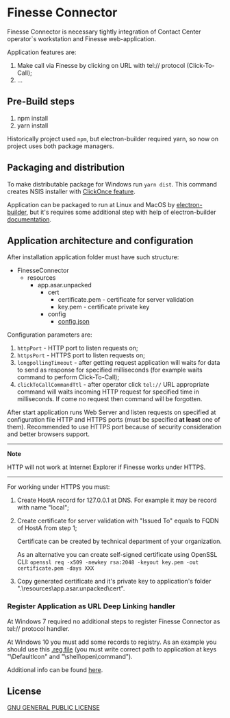 # Finesse Connector

Finesse Connector is necessary tightly integration of Сontact Сenter operator`s workstation and Finesse web-application.

Application features are:

1. Make call via Finesse by clicking on URL with tel:// protocol (Click-To-Call);
2. ...

## Pre-Build steps

1. npm install
2. yarn install

Historically project used `npm`, but electron-builder required yarn, so now on project uses both package managers.

## Packaging and distribution

To make distributable package for Windows run `yarn dist`. This command creates NSIS installer with [ClickOnce feature](https://en.wikipedia.org/wiki/ClickOnce).

Application can be packaged to run at Linux and MacOS by [electron-builder](https://www.electron.build/), but it's requires some additional step with help of electron-builder [documentation](https://www.electron.build/multi-platform-build).

## Application architecture and configuration

After installation application folder must have such structure:

* FinesseConnector
    * resources
        * app.asar.unpacked
            * cert
                * certificate.pem - certificate for server validation
                * key.pem - certificate private key
            * config
                * [config.json](.\config\config.json)

Configuration parameters are:

1. `httpPort` - HTTP port to listen requests on;
2. `httpsPort` - HTTPS port to listen requests on;
3. `longpollingTimeout` - after getting request application will waits for data to send as response for specified milliseconds (for example waits command to perform Click-To-Call);
4. `clickToCallCommandTtl` - after operator click `tel://` URL appropriate command will waits incoming HTTP request for specified time in milliseconds. If come no request then command will be forgotten.

After start application runs Web Server and listen requests on specified at configuration file HTTP and HTTPS ports (must be specified **at least** one of them).
Recommended to use HTTPS port because of security consideration and better browsers support.

---
**Note**

HTTP will not work at Internet Explorer if Finesse works under HTTPS.

---

For working under HTTPS you must:

1. Create HostA record for 127.0.0.1 at DNS. For example it may be record with name "local";
2. Create certificate for server validation with "Issued To" equals to FQDN of HostA from step 1;

    Certificate can be created by technical department of your organization.

    As an alternative you can create self-signed certificate using OpenSSL CLI:
    `openssl req -x509 -newkey rsa:2048 -keyout key.pem -out certificate.pem -days XXX`

3. Copy generated certificate and it's private key to application's folder ".\resources\app.asar.unpacked\cert".

### Register Application as URL Deep Linking handler

At Windows 7 required no additional steps to register Finesse Connector as tel:// protocol handler.

At Windows 10 you must add some records to registry. As an example you should use this [.reg file](.\registerTelSchemaAtWin10.reg)
(you must write correct path to application at keys "\DefaultIcon" and "\shell\open\command").

Additional info can be found [here](https://electronjs.org/docs/api/app#appsetasdefaultprotocolclientprotocol-path-args).

## License

[GNU GENERAL PUBLIC LICENSE](LICENSE)
